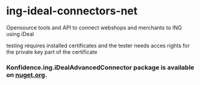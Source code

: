 # ing-ideal-connectors-net
Opensource tools and API to connect webshops and merchants to ING using iDeal


testing requires installed certificates and the tester needs acces rights for the private key part of the certificate

### Konfidence.ing.iDealAdvancedConnector package is available on [nuget.org](https://www.nuget.org/packages/Konfidence.ing.iDealAdvancedConnector). 